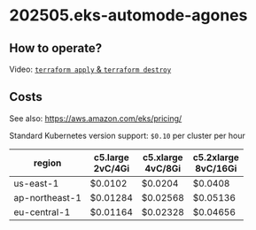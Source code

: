 # 202505.eks-automode-agones

## How to operate?

Video: [`terraform apply` & `terraform destroy`](https://www.youtube.com/watch?v=lBUuQze5mjg)

## Costs

See also: https://aws.amazon.com/eks/pricing/

Standard Kubernetes version support:	`$0.10` per cluster per hour

region|c5.large<br />2vC/4Gi|c5.xlarge<br />4vC/8Gi|c5.2xlarge<br />8vC/16Gi
---|---|---|---
us-east-1|$0.0102|$0.0204|$0.0408
ap-northeast-1|$0.01284|$0.02568|$0.05136
eu-central-1|$0.01164|$0.02328|$0.04656
